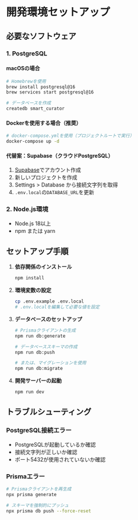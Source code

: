 # 開発環境セットアップ

## 必要なソフトウェア

### 1. PostgreSQL

#### macOSの場合

```bash
# Homebrewを使用
brew install postgresql@16
brew services start postgresql@16

# データベースを作成
createdb smart_curator
```

#### Dockerを使用する場合（推奨）

```bash
# docker-compose.ymlを使用（プロジェクトルートで実行）
docker-compose up -d
```

#### 代替案：Supabase（クラウドPostgreSQL）

1. [Supabase](https://supabase.com/)でアカウント作成
2. 新しいプロジェクトを作成
3. Settings > Database から接続文字列を取得
4. `.env.local`の`DATABASE_URL`を更新

### 2. Node.js環境

- Node.js 18以上
- npm または yarn

## セットアップ手順

1. **依存関係のインストール**

   ```bash
   npm install
   ```

2. **環境変数の設定**

   ```bash
   cp .env.example .env.local
   # .env.localを編集して必要な値を設定
   ```

3. **データベースのセットアップ**

   ```bash
   # Prismaクライアントの生成
   npm run db:generate

   # データベーススキーマの作成
   npm run db:push

   # または、マイグレーションを使用
   npm run db:migrate
   ```

4. **開発サーバーの起動**
   ```bash
   npm run dev
   ```

## トラブルシューティング

### PostgreSQL接続エラー

- PostgreSQLが起動しているか確認
- 接続文字列が正しいか確認
- ポート5432が使用されていないか確認

### Prismaエラー

```bash
# Prismaクライアントを再生成
npx prisma generate

# スキーマを強制的にプッシュ
npx prisma db push --force-reset
```
